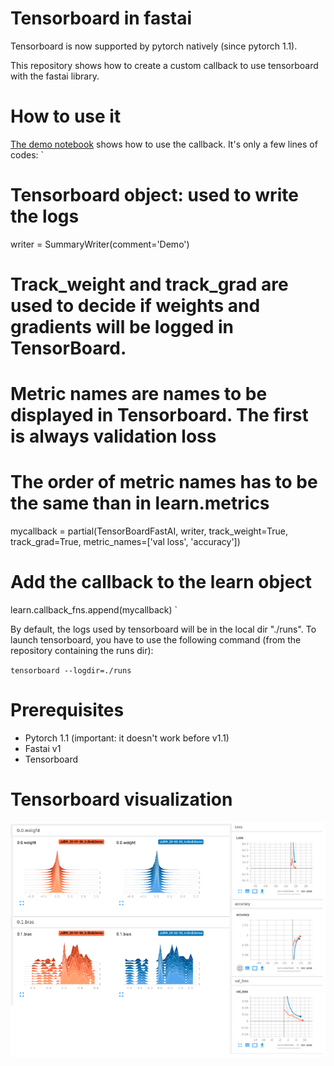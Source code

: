 # Tensorboard in fastai

Tensorboard is now supported by pytorch natively (since pytorch 1.1).

This repository shows how to create a custom callback to use tensorboard with the fastai library.

# How to use it

[The demo notebook](https://github.com/tchambon/Tensorboard-in-Fastai/blob/master/Tensorboard%20for%20fastai%20DEMO.ipynb) shows how to use the callback. It's only a few lines of codes:
`
# Tensorboard object: used to write the logs
writer = SummaryWriter(comment='Demo')

# Track_weight and track_grad are used to decide if weights and gradients will be logged in TensorBoard.
# Metric names are names to be displayed in Tensorboard. The first is always validation loss
# The order of metric names has to be the same than in learn.metrics
mycallback = partial(TensorBoardFastAI, writer, track_weight=True, track_grad=True, metric_names=['val loss', 'accuracy'])


# Add the callback to the learn object
learn.callback_fns.append(mycallback)
`

By default, the logs used by tensorboard will be in the local dir "./runs".
To launch tensorboard, you have to use the following command (from the repository containing the runs dir):

`tensorboard --logdir=./runs`

# Prerequisites

- Pytorch 1.1 (important: it doesn't work before v1.1)
- Fastai v1
- Tensorboard

# Tensorboard visualization

![Demo](https://github.com/tchambon/Tensorboard-in-Fastai/blob/master/demo.png "Example tensorboard")

